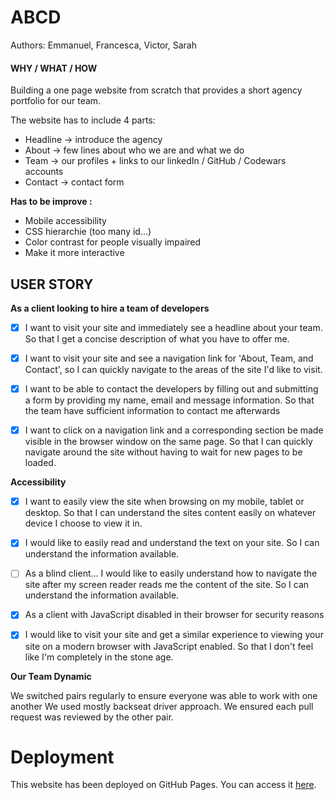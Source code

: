 # ABCD
Authors: Emmanuel, Francesca, Victor, Sarah

#### WHY / WHAT / HOW
Building a one page website from scratch that provides a short agency portfolio for our team.

The website has to include 4 parts:
- Headline -> introduce the agency
- About -> few lines about who we are and what we do
- Team -> our profiles + links to our linkedIn / GitHub / Codewars accounts
- Contact -> contact form

**Has to be improve :**
-  Mobile accessibility
- CSS hierarchie (too many id...)
- Color contrast for people visually impaired
- Make it more interactive


## USER STORY
**As a client looking to hire a team of developers**

- [x] I want to visit your site and immediately see a headline about your team. So that I get a concise description of what you have to offer me.

- [x] I want to visit your site and see a navigation link for 'About, Team, and Contact', so I can quickly navigate to the areas of the site I'd like to visit.

- [x] I want to be able to contact the developers by filling out and submitting a form by providing my name, email and message information. So that the team have sufficient information to contact me afterwards

- [x] I want to click on a navigation link and a corresponding section be made visible in the browser window on the same page. So that I can quickly navigate around the site without having to wait for new pages to be loaded.


**Accessibility**

- [x] I want to easily view the site when browsing on my mobile, tablet or desktop. So that I can understand the sites content easily on whatever device I choose to view it in.

- [x] I would like to easily read and understand the text on your site. So I can understand the information available.

- [ ] As a blind client... I would like to easily understand how to navigate the site after my screen reader reads me the content of the site. So I can understand the information available.

- [x] As a client with JavaScript disabled in their browser for security reasons

- [x] I would like to visit your site and get a similar experience to viewing your site on a modern browser with JavaScript enabled. So that I don't feel like I'm completely in the stone age.


**Our Team Dynamic**

We switched pairs regularly to ensure everyone was able to work with one another
We used mostly backseat driver approach.
We ensured each pull request was reviewed by the other pair.

# Deployment
This website has been deployed on GitHub Pages. You can access it [here](https://fac-17.github.io/ABCD-week1/).

